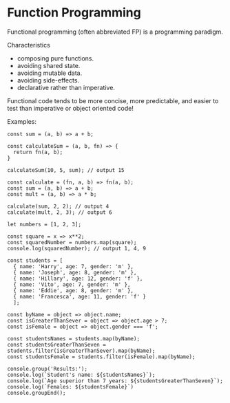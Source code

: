 # Function Programming
Functional programming (often abbreviated FP) is a programming paradigm. 

Characteristics
* composing pure functions.
* avoiding shared state.
* avoiding mutable data.
* avoiding side-effects. 
* declarative rather than imperative.

Functional code tends to be more concise, more predictable, and easier to test than imperative or object oriented code!

Examples:


```
const sum = (a, b) => a + b;

const calculateSum = (a, b, fn) => {
  return fn(a, b);
}

calculateSum(10, 5, sum); // output 15
```


```
const calculate = (fn, a, b) => fn(a, b);
const sum = (a, b) => a + b;
const mult = (a, b) => a * b;

calculate(sum, 2, 2); // output 4
calculate(mult, 2, 3); // output 6
```

```
let numbers = [1, 2, 3];

const square = x => x**2;
const squaredNumber = numbers.map(square);
console.log(squaredNumber); // output 1, 4, 9
```


```
const students = [
  { name: 'Harry', age: 7, gender: 'm' },
  { name: 'Joseph', age: 8, gender: 'm' },
  { name: 'Hillary', age: 12, gender: 'f' },
  { name: 'Vito', age: 7, gender: 'm' },
  { name: 'Eddie', age: 8, gender: 'm' },
  { name: 'Francesca', age: 11, gender: 'f' }
  ];

const byName = object => object.name;
const isGreaterThanSever = object => object.age > 7;
const isFemale = object => object.gender === 'f';

const studentsNames = students.map(byName);
const studentsGreaterThanSeven = students.filter(isGreaterThanSever).map(byName);
const studentsFemale = students.filter(isFemale).map(byName);

console.group('Results:');
console.log(`Student's name: ${studentsNames}`);
console.log(`Age superior than 7 years: ${studentsGreaterThanSeven}`);
console.log(`Females: ${studentsFemale}`)
console.groupEnd();
```